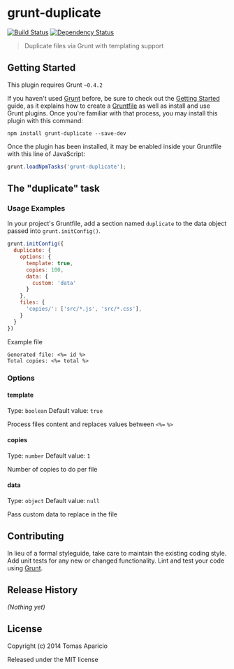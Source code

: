 # grunt-duplicate
[![Build Status](https://travis-ci.org/h2non/grunt-duplicate.png)](https://travis-ci.org/h2non/grunt-duplicate)
[![Dependency Status](https://gemnasium.com/h2non/grunt-duplicate.png)](https://gemnasium.com/h2non/grunt-duplicate)

> Duplicate files via Grunt with templating support

## Getting Started
This plugin requires Grunt `~0.4.2`

If you haven't used [Grunt](http://gruntjs.com/) before, be sure to check out the [Getting Started](http://gruntjs.com/getting-started) guide, as it explains how to create a [Gruntfile](http://gruntjs.com/sample-gruntfile) as well as install and use Grunt plugins. Once you're familiar with that process, you may install this plugin with this command:

```shell
npm install grunt-duplicate --save-dev
```

Once the plugin has been installed, it may be enabled inside your Gruntfile with this line of JavaScript:

```js
grunt.loadNpmTasks('grunt-duplicate');
```

## The "duplicate" task

### Usage Examples
In your project's Gruntfile, add a section named `duplicate` to the data object passed into `grunt.initConfig()`.

```js
grunt.initConfig({
  duplicate: {
    options: {
      template: true,
      copies: 100,
      data: {
        custom: 'data'
      }
    },
    files: {
      'copies/': ['src/*.js', 'src/*.css'],
    }
  }
})
```

Example file
```
Generated file: <%= id %>
Total copies: <%= total %>
```

### Options

#### template
Type: `boolean`
Default value: `true`

Process files content and replaces values between `<%=` `%>`

#### copies
Type: `number`
Default value: `1`

Number of copies to do per file

#### data
Type: `object`
Default value: `null`

Pass custom data to replace in the file

## Contributing
In lieu of a formal styleguide, take care to maintain the existing coding style. Add unit tests for any new or changed functionality. Lint and test your code using [Grunt](http://gruntjs.com/).

## Release History
_(Nothing yet)_

## License

Copyright (c) 2014 Tomas Aparicio 

Released under the MIT license
